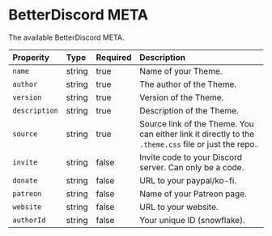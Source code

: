 # BetterDiscord META

The available BetterDiscord META.

| Properity     | Type   | Required | Description                                                                                          |
| :------------ | :----- | :------- | :--------------------------------------------------------------------------------------------------- |
| `name`        | string | true     | Name of your Theme.                                                                                  |
| `author`      | string | true     | The author of the Theme.                                                                             |
| `version`     | string | true     | Version of the Theme.                                                                                |
| `description` | string | true     | Description of the Theme.                                                                            |
| `source`      | string | true     | Source link of the Theme. You can either link it directly to the `.theme.css` file or just the repo. |
| `invite`      | string | false    | Invite code to your Discord server. Can only be a code.                                              |
| `donate`      | string | false    | URL to your paypal/ko-fi.                                                                            |
| `patreon`     | string | false    | Name of your Patreon page.                                                                           |
| `website`     | string | false    | URL to your website.                                                                                 |
| `authorId`    | string | false    | Your unique ID (snowflake).                                                                          |
